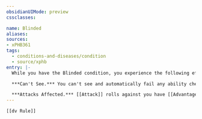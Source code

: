 ```yaml
---
obsidianUIMode: preview
cssclasses:

name: Blinded
aliases:
sources:
- xPHB361
tags:
  - conditions-and-diseases/condition
  - source/xphb
entry: |-
  While you have the Blinded condition, you experience the following effects.

  ***Can't See.*** You can't see and automatically fail any ability check that requires sight.

  ***Attacks Affected.*** [[Attack]] rolls against you have [[Advantage]], and your attack rolls have [[Disadvantage]].
---
```


```meta-bind-embed
[[dv Rule]]
```